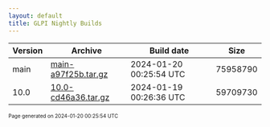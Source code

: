 ```yaml
---
layout: default
title: GLPI Nightly Builds
---
```


Version|Archive|Build date|Size
---|---|---|---
main|[main-a97f25b.tar.gz](main-a97f25b.tar.gz)|2024-01-20 00:25:54 UTC|75958790
10.0|[10.0-cd46a36.tar.gz](10.0-cd46a36.tar.gz)|2024-01-19 00:26:36 UTC|59709730

<font size="1">Page generated on 2024-01-20 00:25:54 UTC</font>
